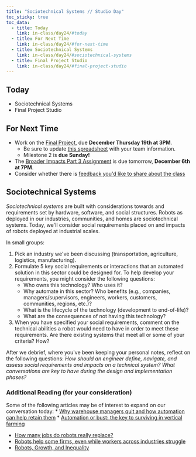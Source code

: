 ```yaml
---
title: "Sociotechnical Systems // Studio Day"
toc_sticky: true
toc_data:
  - title: Today
    link: in-class/day24/#today
  - title: For Next Time
    link: in-class/day24/#for-next-time
  - title: Sociotechnical Systems
    link: in-class/day24/#sociotechnical-systems
  - title: Final Project Studio 
    link: in-class/day24/#final-project-studio
---
```

## Today
* Sociotechnical Systems
* Final Project Studio

## For Next Time
* Work on the [Final Project](../assignments/final_project.md), due **December Thursday 19th at 3PM**.
    * Be sure to update [this spreadsheet](https://docs.google.com/spreadsheets/d/1jNmGA6Lxs90oOHcQR8DOHVDKfWE9OdGI3tmLi_gVgD4/edit?usp=sharing) with your team information.
    * Milestone 2 is **due Sunday!** 
* The [Broader Impacts Part 3 Assignment](https://canvas.olin.edu/courses/822/assignments/13047) is due tomorrow, **December 6th at 7PM**.
* Consider whether there is [feedback you'd like to share about the class](https://forms.gle/giCwA1pkr4y3e4T37)

## Sociotechnical Systems
_Sociotechnical systems_ are built with considerations towards and requirements set by hardware, software, and social structures. Robots as deployed in our industries, communities, and homes are sociotechnical systems. Today, we'll consider social requirements placed on and impacts of robots deployed at industrial scales. 

In small groups:
1. Pick an industry we've been discussing (transportation, agriculture, logistics, manufacturing).
2. Formulate 5 key social requirements or interactions that an automated solution in this sector could be designed for. To help develop your requirements, you might consider the following questions:
    * Who owns this technology? Who uses it? 
    * Why automate in this sector? Who benefits (e.g., companies, managers/supervisors, engineers, workers, customers, communities, regions, etc.)?
    * What is the lifecycle of the technology (development to end-of-life)?
    * What are the consequences of not having this technology?
3. When you have specified your social requirements, comment on the technical abilities a robot would need to have in order to meet these requirements. Are there existing systems that meet all or some of your criteria? How? 

After we debrief, where you've been keeping your personal notes, reflect on the following questions: _How should an engineer define, navigate, and assess social requirements and impacts on a technical system? What conversations are key to have during the design and implementation phases?_

### Additional Reading (for your consideration)
Some of the following articles may be of interest to expand on our conversation today:
    * [Why warehouse managers quit and how automation can help retain them](https://locusrobotics.com/blog/why-warehouse-managers-quit-and-how-automation-can-help-retain-them)
    * [Automation or bust: the key to surviving in vertical farming](https://www.rootedrobotics.com/post/automation-or-bust-the-key-to-surviving-in-vertical-farming)
   * [How many jobs do robots really replace?](https://news.mit.edu/2020/how-many-jobs-robots-replace-0504)
   * [Robots help some firms, even while workers across industries struggle](https://news.mit.edu/2020/robots-help-firms-workers-struggle-0505)
   * [Robots, Growth, and Inequality](https://www.imf.org/external/pubs/ft/fandd/2016/09/berg.htm)
